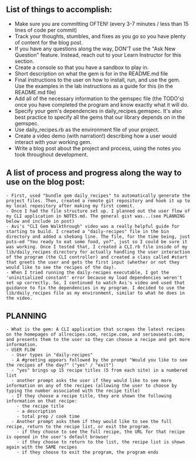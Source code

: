 ## List of things to accomplish:
  <!-- - CONNECT YOUR LOCAL REPO TO A GITHUB REPO -->
  - Make sure you are committing OFTEN! (every 3-7 minutes / less than 15 lines of code per commit)
  - Track your thoughts, stumbles, and fixes as you go so you have plenty of content for the blog post.
  - If you have any questions along the way, DON'T use the "Ask New Question" feature. Instead, reach out to your Learn Instructor for this section.
  - Create a console so that you have a sandbox to play in.
  - Short description on what the gem is for in the README.md file
  - Final instructions to the user on how to install, run, and use the gem. Use the examples
  in the lab instructions as a guide for this (in the README.md file)
  - Add all of the necessary information to the gemspec file (the TODO's) once you have completed the program and know exactly what it will do.
  - Specify your gem's dependencies in daily_recipes.gemspec. It's also best practice to specify all the gems that our library depends on in the gemspec.
  - Use daily_recipes.rb as the environment file of your project.
  - Create a video demo (with narration!) describing how a user would interact with your working gem.
  - Write a blog post about the project and process, using the notes you took throughout development.

## A list of process and progress along the way to use on the blog post:
    - First, used "bundle gem daily_recipes" to automatically generate the project files. Then, created a remote git repository and hook it up to my local repository after making my first commit.
    - Once I had the file structure set up. I planned out the user flow of my CLI application in NOTES.md. The general gist was...(see PLANNING below and include in post)
    - Avi's "CLI Gem Walkthrough" video was a really helpful guide for starting to build. I created a "daily-recipes" file in the bin directory and added a shebang line. The file, for the time being, just puts-ed "You ready to eat some food, yo?", just so I could be sure it was working. Once I tested that, I created a CLI.rb file inside of my lib/daily_recipes directory for actually handling the user interaction of the program (the CLI controller) and created a class called #start that greets the user and gets the first input (whether or not they would like to see the recipes of the day).
    - When I tried running the daily-recipes executable, I got the 'uninitialized constant' error because my load dependencies weren't set up correctly. So, I continued to watch Avi's video and used that guidance to fix the dependencies in my program. I decided to use the lib/daily_recipes file as my environment, similar to what he does in the video.

## PLANNING
    - What is the gem: A CLI application that scrapes the latest recipes on the homepages of allrecipes.com, recipe.com, and seriouseats.com, and presents them to the user so they can choose a recipe and get more information.
    - USER FLOW
      - User types in "daily-recipes"
      - A #greeting appears followed by the prompt "Would you like to see the recipes of the day?" ("yes" / "exit")
      - "yes" brings up 15 recipe titles (5 from each site) in a numbered list
      - another prompt asks the user if they would like to see more information on any of the recipes (allowing the user to choose by typing the number associated with the recipe title)
      - If they choose a recipe title, they are shown the following information on that recipe:
        - the recipe title
        - a description
        - total prep / cook time
      - Another prompt asks them if they would like to see the full recipe, return to the recipe list, or exit the program.
        - if they choose to see the full recipe, the URL for that recipe is opened in the user's default browser
        - if they choose to return to the list, the recipe list is shown again with the SAME recipes
        - if they choose to exit the program, the program ends
